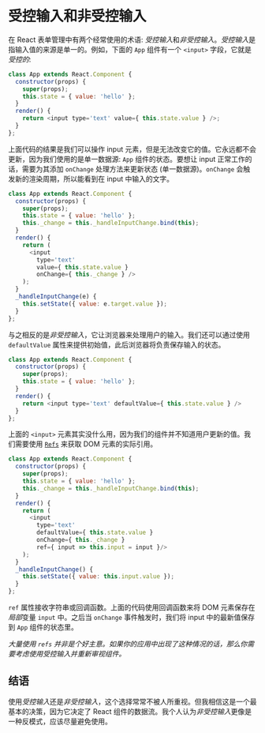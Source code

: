 # 受控输入和非受控输入

在 React 表单管理中有两个经常使用的术语: *受控输入*和*非受控输入*。*受控输入*是指输入值的来源是单一的。例如，下面的 `App` 组件有一个 `<input>` 字段，它就是*受控的*:

```js
class App extends React.Component {
  constructor(props) {
    super(props);
    this.state = { value: 'hello' };
  }
  render() {
    return <input type='text' value={ this.state.value } />;
  }
};
```

上面代码的结果是我们可以操作 input 元素，但是无法改变它的值。它永远都不会更新，因为我们使用的是单一数据源: `App` 组件的状态。要想让 input 正常工作的话，需要为其添加 `onChange` 处理方法来更新状态 (单一数据源)。`onChange` 会触发新的渲染周期，所以能看到在 input 中输入的文字。

<span class="new-page"></span>

```js
class App extends React.Component {
  constructor(props) {
    super(props);
    this.state = { value: 'hello' };
    this._change = this._handleInputChange.bind(this);
  }
  render() {
    return (
      <input
        type='text'
        value={ this.state.value }
        onChange={ this._change } />
    );
  }
  _handleInputChange(e) {
    this.setState({ value: e.target.value });
  }
};
```

与之相反的是*非受控输入*，它让浏览器来处理用户的输入。我们还可以通过使用 `defaultValue` 属性来提供初始值，此后浏览器将负责保存输入的状态。

```js
class App extends React.Component {
  constructor(props) {
    super(props);
    this.state = { value: 'hello' };
  }
  render() {
    return <input type='text' defaultValue={ this.state.value } />
  }
};
```

上面的 `<input>` 元素其实没什么用，因为我们的组件并不知道用户更新的值。我们需要使用 [`Refs`](https://reactjs.org/docs/glossary.html#refs) 来获取 DOM 元素的实际引用。

```js
class App extends React.Component {
  constructor(props) {
    super(props);
    this.state = { value: 'hello' };
    this._change = this._handleInputChange.bind(this);
  }
  render() {
    return (
      <input
        type='text'
        defaultValue={ this.state.value }
        onChange={ this._change }
        ref={ input => this.input = input }/>
    );
  }
  _handleInputChange() {
    this.setState({ value: this.input.value });
  }
};
```

`ref` 属性接收字符串或回调函数。上面的代码使用回调函数来将 DOM 元素保存在*局部*变量 `input` 中。之后当 `onChange` 事件触发时，我们将 input 中的最新值保存到 `App` 组件的状态里。

*大量使用 `refs` 并非是个好主意。如果你的应用中出现了这种情况的话，那么你需要考虑使用受控输入并重新审视组件。*

## 结语

使用*受控输入*还是*非受控输入*，这个选择常常不被人所重视。但我相信这是一个最基本的决策，因为它决定了 React 组件的数据流。我个人认为*非受控输入*更像是一种反模式，应该尽量避免使用。


